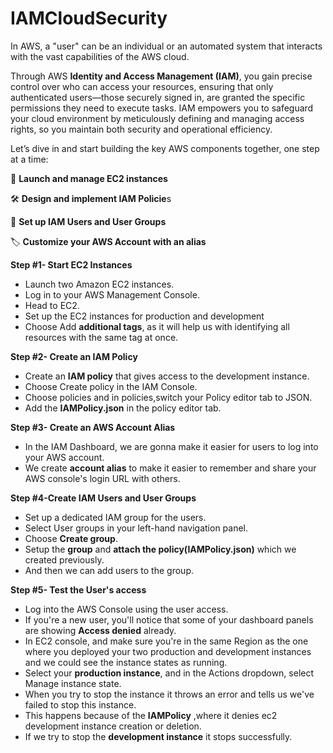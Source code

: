 # IAMCloudSecurity

In AWS, a "user" can be an individual or an automated system that interacts with the vast capabilities of the AWS cloud. 

Through AWS **Identity and Access Management (IAM)**, you gain precise control over who can access your resources, ensuring that only authenticated users—those securely signed in, are granted the specific permissions they need to execute tasks. IAM empowers you to safeguard your cloud environment by meticulously defining and managing access rights, so you maintain both security and operational efficiency.

Let’s dive in and start building the key AWS components together, one step at a time:

🚀 **Launch and manage EC2 instances**

🛠️ **Design and implement IAM Policie**s

👥 **Set up IAM Users and User Groups**

🏷️ **Customize your AWS Account with an alias**

**Step #1- Start EC2 Instances**

* Launch two Amazon EC2 instances.
* Log in to your AWS Management Console.
* Head to EC2.
* Set up the EC2 instances for production and development
* Choose Add **additional tags**, as it will help us with identifying all resources with the same tag at once.

**Step #2- Create an IAM Policy**

* Create an **IAM policy** that gives access to the development instance.
* Choose Create policy in the IAM Console.
* Choose policies and in policies,switch your Policy editor tab to JSON.
* Add the **IAMPolicy.json** in the policy editor tab.

**Step #3- **Create an AWS Account Alias****

* In the IAM Dashboard, we are gonna make it easier for users to log into your AWS account.
* We create **account alias** to make it easier to remember and share your AWS console's login URL with others.

**Step #4-Create IAM Users and User Groups**

* Set up a dedicated IAM group for the users.
* Select User groups in your left-hand navigation panel.
* Choose **Create group**.
* Setup the **group** and **attach the policy(IAMPolicy.json)** which we created previously.
* And then we can add users to the group.

**Step #5- Test the User's access**

* Log into the AWS Console using the user access.
* If you're a new user, you'll notice that some of your dashboard panels are showing **Access denied** already.
* In EC2 console, and make sure you're in the same Region as the one where you deployed your two production and development 
  instances and we could see the instance states as running.
* Select your **production instance**, and in the Actions dropdown, select Manage instance state.
* When you try to stop the instance it throws an error and tells us we've failed to stop this instance.
* This happens because of the **IAMPolicy** ,where it denies ec2 development instance creation or deletion.
* If we try to stop the **development instance** it stops successfully.



